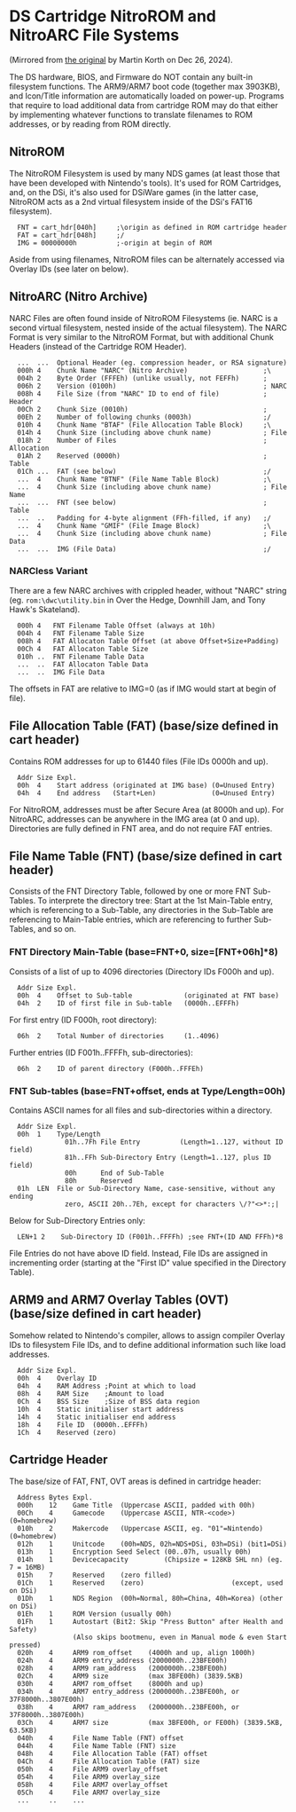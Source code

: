 # DS Cartridge NitroROM and NitroARC File Systems

(Mirrored from [the original][gbatek-ds-fs] by Martin Korth on Dec 26, 2024).

The DS hardware, BIOS, and Firmware do NOT contain any built-in filesystem
functions. The ARM9/ARM7 boot code (together max 3903KB), and Icon/Title
information are automatically loaded on power-up. Programs that require to load
additional data from cartridge ROM may do that either by implementing whatever
functions to translate filenames to ROM addresses, or by reading from ROM
directly.

## NitroROM

The NitroROM Filesystem is used by many NDS games (at least those that have
been developed with Nintendo's tools). It's used for ROM Cartridges, and, on the
DSi, it's also used for DSiWare games (in the latter case, NitroROM acts as a
2nd virtual filesystem inside of the DSi's FAT16 filesystem).

```text
  FNT = cart_hdr[040h]     ;\origin as defined in ROM cartridge header
  FAT = cart_hdr[048h]     ;/
  IMG = 00000000h          ;-origin at begin of ROM
```

Aside from using filenames, NitroROM files can be alternately accessed via
Overlay IDs (see later on below).

## NitroARC (Nitro Archive)

NARC Files are often found inside of NitroROM Filesystems (ie. NARC is a second
virtual filesystem, nested inside of the actual filesystem). The NARC Format is
very similar to the NitroROM Format, but with additional Chunk Headers (instead
of the Cartridge ROM Header).

```text
  ...  ...  Optional Header (eg. compression header, or RSA signature)
  000h 4    Chunk Name "NARC" (Nitro Archive)                   ;\
  004h 2    Byte Order (FFFEh) (unlike usually, not FEFFh)      ;
  006h 2    Version (0100h)                                     ; NARC
  008h 4    File Size (from "NARC" ID to end of file)           ; Header
  00Ch 2    Chunk Size (0010h)                                  ;
  00Eh 2    Number of following chunks (0003h)                  ;/
  010h 4    Chunk Name "BTAF" (File Allocation Table Block)     ;\
  014h 4    Chunk Size (including above chunk name)             ; File
  018h 2    Number of Files                                     ; Allocation
  01Ah 2    Reserved (0000h)                                    ; Table
  01Ch ...  FAT (see below)                                     ;/
  ...  4    Chunk Name "BTNF" (File Name Table Block)           ;\
  ...  4    Chunk Size (including above chunk name)             ; File Name
  ...  ...  FNT (see below)                                     ; Table
  ...  ..   Padding for 4-byte alignment (FFh-filled, if any)   ;/
  ...  4    Chunk Name "GMIF" (File Image Block)                ;\
  ...  4    Chunk Size (including above chunk name)             ; File Data
  ...  ...  IMG (File Data)                                     ;/
```

### NARCless Variant

There are a few NARC archives with crippled header, without "NARC" string (eg.
`rom:\dwc\utility.bin` in Over the Hedge, Downhill Jam, and Tony Hawk's
Skateland).

```text
  000h 4   FNT Filename Table Offset (always at 10h)
  004h 4   FNT Filename Table Size
  008h 4   FAT Allocaton Table Offset (at above Offset+Size+Padding)
  00Ch 4   FAT Allocaton Table Size
  010h ..  FNT Filename Table Data
  ...  ..  FAT Allocaton Table Data
  ...  ..  IMG File Data
```

The offsets in FAT are relative to IMG=0 (as if IMG would start at begin of
file).

## File Allocation Table (FAT) (base/size defined in cart header)

Contains ROM addresses for up to 61440 files (File IDs 0000h and up).

```text
  Addr Size Expl.
  00h  4    Start address (originated at IMG base) (0=Unused Entry)
  04h  4    End address   (Start+Len)              (0=Unused Entry)
```

For NitroROM, addresses must be after Secure Area (at 8000h and up). For
NitroARC, addresses can be anywhere in the IMG area (at 0 and up). Directories
are fully defined in FNT area, and do not require FAT entries.

## File Name Table (FNT) (base/size defined in cart header)

Consists of the FNT Directory Table, followed by one or more FNT Sub-Tables. To
interprete the directory tree: Start at the 1st Main-Table entry, which is
referencing to a Sub-Table, any directories in the Sub-Table are referencing to
Main-Table entries, which are referencing to further Sub-Tables, and so on.

### FNT Directory Main-Table (base=FNT+0, size=[FNT+06h]*8)

Consists of a list of up to 4096 directories (Directory IDs F000h and up).

```text
  Addr Size Expl.
  00h  4    Offset to Sub-table             (originated at FNT base)
  04h  2    ID of first file in Sub-table   (0000h..EFFFh)
```

For first entry (ID F000h, root directory):

```text
  06h  2    Total Number of directories     (1..4096)
```

Further entries (ID F001h..FFFFh, sub-directories):

```text
  06h  2    ID of parent directory (F000h..FFFEh)
```

### FNT Sub-tables (base=FNT+offset, ends at Type/Length=00h)

Contains ASCII names for all files and sub-directories within a directory.

```text
  Addr Size Expl.
  00h  1    Type/Length
              01h..7Fh File Entry          (Length=1..127, without ID field)
              81h..FFh Sub-Directory Entry (Length=1..127, plus ID field)
              00h      End of Sub-Table
              80h      Reserved
  01h  LEN  File or Sub-Directory Name, case-sensitive, without any ending
              zero, ASCII 20h..7Eh, except for characters \/?"<>*:;|
```

Below for Sub-Directory Entries only:

```text
  LEN+1 2    Sub-Directory ID (F001h..FFFFh) ;see FNT+(ID AND FFFh)*8
```

File Entries do not have above ID field. Instead, File IDs are assigned in
incrementing order (starting at the "First ID" value specified in the Directory
Table).

## ARM9 and ARM7 Overlay Tables (OVT) (base/size defined in cart header)

Somehow related to Nintendo's compiler, allows to assign compiler Overlay IDs to
filesystem File IDs, and to define additional information such like load
addresses.

```text
  Addr Size Expl.
  00h  4    Overlay ID
  04h  4    RAM Address ;Point at which to load
  08h  4    RAM Size    ;Amount to load
  0Ch  4    BSS Size    ;Size of BSS data region
  10h  4    Static initialiser start address
  14h  4    Static initialiser end address
  18h  4    File ID  (0000h..EFFFh)
  1Ch  4    Reserved (zero)
```

## Cartridge Header

The base/size of FAT, FNT, OVT areas is defined in cartridge header:

```text
  Address Bytes Expl.
  000h    12    Game Title  (Uppercase ASCII, padded with 00h)
  00Ch    4     Gamecode    (Uppercase ASCII, NTR-<code>)        (0=homebrew)
  010h    2     Makercode   (Uppercase ASCII, eg. "01"=Nintendo) (0=homebrew)
  012h    1     Unitcode    (00h=NDS, 02h=NDS+DSi, 03h=DSi) (bit1=DSi)
  013h    1     Encryption Seed Select (00..07h, usually 00h)
  014h    1     Devicecapacity         (Chipsize = 128KB SHL nn) (eg. 7 = 16MB)
  015h    7     Reserved    (zero filled)
  01Ch    1     Reserved    (zero)                      (except, used on DSi)
  01Dh    1     NDS Region  (00h=Normal, 80h=China, 40h=Korea) (other on DSi)
  01Eh    1     ROM Version (usually 00h)
  01Fh    1     Autostart (Bit2: Skip "Press Button" after Health and Safety)
                (Also skips bootmenu, even in Manual mode & even Start pressed)
  020h    4     ARM9 rom_offset    (4000h and up, align 1000h)
  024h    4     ARM9 entry_address (2000000h..23BFE00h)
  028h    4     ARM9 ram_address   (2000000h..23BFE00h)
  02Ch    4     ARM9 size          (max 3BFE00h) (3839.5KB)
  030h    4     ARM7 rom_offset    (8000h and up)
  034h    4     ARM7 entry_address (2000000h..23BFE00h, or 37F8000h..3807E00h)
  038h    4     ARM7 ram_address   (2000000h..23BFE00h, or 37F8000h..3807E00h)
  03Ch    4     ARM7 size          (max 3BFE00h, or FE00h) (3839.5KB, 63.5KB)
  040h    4     File Name Table (FNT) offset
  044h    4     File Name Table (FNT) size
  048h    4     File Allocation Table (FAT) offset
  04Ch    4     File Allocation Table (FAT) size
  050h    4     File ARM9 overlay_offset
  054h    4     File ARM9 overlay_size
  058h    4     File ARM7 overlay_offset
  05Ch    4     File ARM7 overlay_size
  ...     ..    ...
```

[gbatek-ds-fs]: http://problemkaputt.de/gbatek-ds-cartridge-nitrorom-and-nitroarc-file-systems.htm
